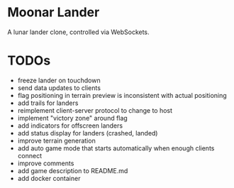 # Moonar Lander

A lunar lander clone, controlled via WebSockets.

# TODOs

* freeze lander on touchdown
* send data updates to clients
* flag positioning in terrain preview is inconsistent with actual positioning
* add trails for landers
* reimplement client-server protocol to change to host
* implement "victory zone" around flag
* add indicators for offscreen landers
* add status display for landers (crashed, landed)
* improve terrain generation
* add auto game mode that starts automatically when enough clients connect
* improve comments
* add game description to README.md
* add docker container